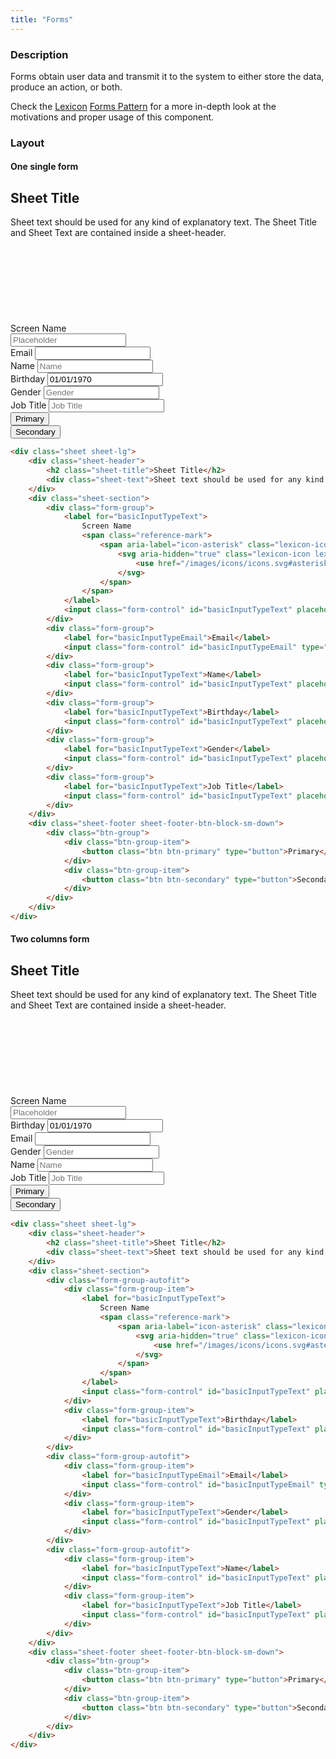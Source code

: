 ```yaml
---
title: "Forms"
---
```


### Description

Forms obtain user data and transmit it to the system to either store the data, produce an action, or both.

<div class="alert alert-info">Check the <a href="https://lexicondesign.io">Lexicon</a> <a href="https://lexicondesign.io/docs/patterns/Forms/forms.html">Forms Pattern</a> for a more in-depth look at the motivations and proper usage of this component.</div>

### Layout

#### One single form

<div class="sheet sheet-lg">
	<div class="sheet-header">
		<h2 class="sheet-title">Sheet Title</h2>
		<div class="sheet-text">Sheet text should be used for any kind of explanatory text. The Sheet Title and Sheet Text are contained inside a sheet-header.</div>
	</div>
	<div class="sheet-section">
		<div class="form-group">
			<label for="basicInputTypeText">
				Screen Name
				<span class="reference-mark">
					<span aria-label="icon-asterisk" class="lexicon-icon-container" role="img">
						<svg aria-hidden="true" class="lexicon-icon lexicon-icon-asterisk">
							<use href="/images/icons/icons.svg#asterisk" />
						</svg>
					</span>
				</span>
			</label>
			<input class="form-control" id="basicInputTypeText" placeholder="Placeholder" type="text"/>
		</div>
		<div class="form-group">
			<label for="basicInputTypeEmail">Email</label>
			<input class="form-control" id="basicInputTypeEmail" type="email"/>
		</div>
		<div class="form-group">
			<label for="basicInputTypeText">Name</label>
			<input class="form-control" id="basicInputTypeText" placeholder="Name" type="text"/>
		</div>
		<div class="form-group">
			<label for="basicInputTypeText">Birthday</label>
			<input class="form-control" id="basicInputTypeText" placeholder="Placeholder" type="text" value="01/01/1970"/>
		</div>
		<div class="form-group">
			<label for="basicInputTypeText">Gender</label>
			<input class="form-control" id="basicInputTypeText" placeholder="Gender" type="text"/>
		</div>
		<div class="form-group">
			<label for="basicInputTypeText">Job Title</label>
			<input class="form-control" id="basicInputTypeText" placeholder="Job Title" type="text"/>
		</div>
	</div>
	<div class="sheet-footer sheet-footer-btn-block-sm-down">
		<div class="btn-group">
			<div class="btn-group-item">
				<button class="btn btn-primary" type="button">Primary</button>
			</div>
			<div class="btn-group-item">
				<button class="btn btn-secondary" type="button">Secondary</button>
			</div>
		</div>
	</div>
</div>

```html
<div class="sheet sheet-lg">
	<div class="sheet-header">
		<h2 class="sheet-title">Sheet Title</h2>
		<div class="sheet-text">Sheet text should be used for any kind of explanatory text. The Sheet Title and Sheet Text are contained inside a sheet-header.</div>
	</div>
	<div class="sheet-section">
		<div class="form-group">
			<label for="basicInputTypeText">
				Screen Name
				<span class="reference-mark">
					<span aria-label="icon-asterisk" class="lexicon-icon-container" role="img">
						<svg aria-hidden="true" class="lexicon-icon lexicon-icon-asterisk">
							<use href="/images/icons/icons.svg#asterisk" />
						</svg>
					</span>
				</span>
			</label>
			<input class="form-control" id="basicInputTypeText" placeholder="Placeholder" type="text"/>
		</div>
		<div class="form-group">
			<label for="basicInputTypeEmail">Email</label>
			<input class="form-control" id="basicInputTypeEmail" type="email"/>
		</div>
		<div class="form-group">
			<label for="basicInputTypeText">Name</label>
			<input class="form-control" id="basicInputTypeText" placeholder="Name" type="text"/>
		</div>
		<div class="form-group">
			<label for="basicInputTypeText">Birthday</label>
			<input class="form-control" id="basicInputTypeText" placeholder="Placeholder" type="text" value="01/01/1970"/>
		</div>
		<div class="form-group">
			<label for="basicInputTypeText">Gender</label>
			<input class="form-control" id="basicInputTypeText" placeholder="Gender" type="text"/>
		</div>
		<div class="form-group">
			<label for="basicInputTypeText">Job Title</label>
			<input class="form-control" id="basicInputTypeText" placeholder="Job Title" type="text"/>
		</div>
	</div>
	<div class="sheet-footer sheet-footer-btn-block-sm-down">
		<div class="btn-group">
			<div class="btn-group-item">
				<button class="btn btn-primary" type="button">Primary</button>
			</div>
			<div class="btn-group-item">
				<button class="btn btn-secondary" type="button">Secondary</button>
			</div>
		</div>
	</div>
</div>
```

#### Two columns form

<div class="sheet sheet-lg">
	<div class="sheet-header">
		<h2 class="sheet-title">Sheet Title</h2>
		<div class="sheet-text">Sheet text should be used for any kind of explanatory text. The Sheet Title and Sheet Text are contained inside a sheet-header.</div>
	</div>
	<div class="sheet-section">
		<div class="form-group-autofit">
			<div class="form-group-item">
				<label for="basicInputTypeText">
					Screen Name
					<span class="reference-mark">
						<span aria-label="icon-asterisk" class="lexicon-icon-container" role="img">
							<svg aria-hidden="true" class="lexicon-icon lexicon-icon-asterisk">
								<use href="/images/icons/icons.svg#asterisk" />
							</svg>
						</span>
					</span>
				</label>
				<input class="form-control" id="basicInputTypeText" placeholder="Placeholder" type="text"/>
			</div>
			<div class="form-group-item">
				<label for="basicInputTypeText">Birthday</label>
				<input class="form-control" id="basicInputTypeText" placeholder="Placeholder" type="text" value="01/01/1970"/>
			</div>
		</div>
		<div class="form-group-autofit">
			<div class="form-group-item">
				<label for="basicInputTypeEmail">Email</label>
				<input class="form-control" id="basicInputTypeEmail" type="email"/>
			</div>
			<div class="form-group-item">
				<label for="basicInputTypeText">Gender</label>
				<input class="form-control" id="basicInputTypeText" placeholder="Gender" type="text"/>
			</div>
		</div>
		<div class="form-group-autofit">
			<div class="form-group-item">
				<label for="basicInputTypeText">Name</label>
				<input class="form-control" id="basicInputTypeText" placeholder="Name" type="text"/>
			</div>
			<div class="form-group-item">
				<label for="basicInputTypeText">Job Title</label>
				<input class="form-control" id="basicInputTypeText" placeholder="Job Title" type="text"/>
			</div>
		</div>
	</div>
	<div class="sheet-footer sheet-footer-btn-block-sm-down">
		<div class="btn-group">
			<div class="btn-group-item">
				<button class="btn btn-primary" type="button">Primary</button>
			</div>
			<div class="btn-group-item">
				<button class="btn btn-secondary" type="button">Secondary</button>
			</div>
		</div>
	</div>
</div>

```html
<div class="sheet sheet-lg">
	<div class="sheet-header">
		<h2 class="sheet-title">Sheet Title</h2>
		<div class="sheet-text">Sheet text should be used for any kind of explanatory text. The Sheet Title and Sheet Text are contained inside a sheet-header.</div>
	</div>
	<div class="sheet-section">
		<div class="form-group-autofit">
			<div class="form-group-item">
				<label for="basicInputTypeText">
					Screen Name
					<span class="reference-mark">
						<span aria-label="icon-asterisk" class="lexicon-icon-container" role="img">
							<svg aria-hidden="true" class="lexicon-icon lexicon-icon-asterisk">
								<use href="/images/icons/icons.svg#asterisk" />
							</svg>
						</span>
					</span>
				</label>
				<input class="form-control" id="basicInputTypeText" placeholder="Placeholder" type="text"/>
			</div>
			<div class="form-group-item">
				<label for="basicInputTypeText">Birthday</label>
				<input class="form-control" id="basicInputTypeText" placeholder="Placeholder" type="text" value="01/01/1970"/>
			</div>
		</div>
		<div class="form-group-autofit">
			<div class="form-group-item">
				<label for="basicInputTypeEmail">Email</label>
				<input class="form-control" id="basicInputTypeEmail" type="email"/>
			</div>
			<div class="form-group-item">
				<label for="basicInputTypeText">Gender</label>
				<input class="form-control" id="basicInputTypeText" placeholder="Gender" type="text"/>
			</div>
		</div>
		<div class="form-group-autofit">
			<div class="form-group-item">
				<label for="basicInputTypeText">Name</label>
				<input class="form-control" id="basicInputTypeText" placeholder="Name" type="text"/>
			</div>
			<div class="form-group-item">
				<label for="basicInputTypeText">Job Title</label>
				<input class="form-control" id="basicInputTypeText" placeholder="Job Title" type="text"/>
			</div>
		</div>
	</div>
	<div class="sheet-footer sheet-footer-btn-block-sm-down">
		<div class="btn-group">
			<div class="btn-group-item">
				<button class="btn btn-primary" type="button">Primary</button>
			</div>
			<div class="btn-group-item">
				<button class="btn btn-secondary" type="button">Secondary</button>
			</div>
		</div>
	</div>
</div>
```

